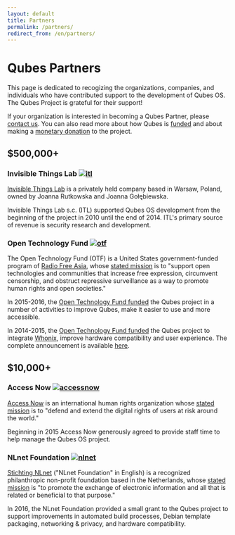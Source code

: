 ```yaml
---
layout: default
title: Partners
permalink: /partners/
redirect_from: /en/partners/
---
```


Qubes Partners
==============

This page is dedicated to recogizing the organizations, companies, and individuals who have contributed
support to the development of Qubes OS. The Qubes Project is grateful for their support!

If your organization is interested in becoming a Qubes Partner, please [contact us]. You can also read more about how Qubes is [funded] and about making a [monetary donation] to the project.

$500,000+
---------

### Invisible Things Lab [![itl](/attachment/site/itl.png)][itl]

[Invisible Things Lab][itl] is a privately held company based in Warsaw, Poland, owned by Joanna Rutkowska and Joanna
Gołębiewska.

Invisible Things Lab s.c. (ITL) supported Qubes OS development from the
beginning of the project in 2010 until the end of 2014. ITL's primary source of
revenue is security research and development. 

### Open Technology Fund [![otf](/attachment/site/OTF-logo.png)][otf]

The Open Technology Fund (OTF) is a United States government-funded program of
[Radio Free Asia], whose [stated mission][otf-mission] is to "support open
technologies and communities that increase free expression, circumvent
censorship, and obstruct repressive surveillance as a way to promote human
rights and open societies."

In 2015-2016, the [Open Technology Fund funded][otf-f] the Qubes project in a number of activities to improve Qubes, make it easier to use and more accessible. 

In 2014-2015, the [Open Technology Fund funded][otf-f] the Qubes project to integrate [Whonix][whonix], improve hardware compatibility and user experience. The complete announcement is available [here][2015-otf].

$10,000+ 
--------

### Access Now [![accessnow](/attachment/site/accessnow.png)][accessnow]

[Access Now][accessnow] is an international human rights organization whose [stated mission][an-mission] is to "defend and extend the digital rights of users at risk around the world."

Beginning in 2015 Access Now generously agreed to provide staff time to help manage the Qubes OS project.

### NLnet Foundation [![nlnet](/attachment/site/nlnet.gif)][nlnet]

[Stichting NLnet][nlnet] ("NLnet Foundation" in English) is a recognized philanthropic
non-profit foundation based in the Netherlands, whose [stated
mission][nlnet-mission] is "to promote the exchange of electronic information
and all that is related or beneficial to that purpose."

In 2016, the NLnet Foundation provided a small grant to the Qubes project to support improvements in automated build processes, Debian template packaging, networking & privacy, and hardware compatibility.

[itl]: http://invisiblethingslab.com/itl/Welcome.html
[funded]: /funding/
[monetary donation]: /donate/
[nlnet]: https://nlnet.nl
[otf]: https://www.opentechfund.org/
[otf-f]: https://www.opentech.fund/project/qubes-os
[whonix]: https://www.whonix.org/
[2015-otf]: http://blog.invisiblethings.org/2015/06/04/otf-funding-announcement.html
[accessnow]: https://www.accessnow.org/
[an-mission]: https://www.accessnow.org/about-us/
[contact us]: mailto:funding@qubes-os.org
[otf-mission]: https://www.opentech.fund/about/program
[otf-announcement]: http://blog.invisiblethings.org/2015/06/04/otf-funding-announcement.html
[Radio Free Asia]: http://www.rfa.org
[nlnet]: https://nlnet.nl
[nlnet-mission]: https://nlnet.nl/foundation/
